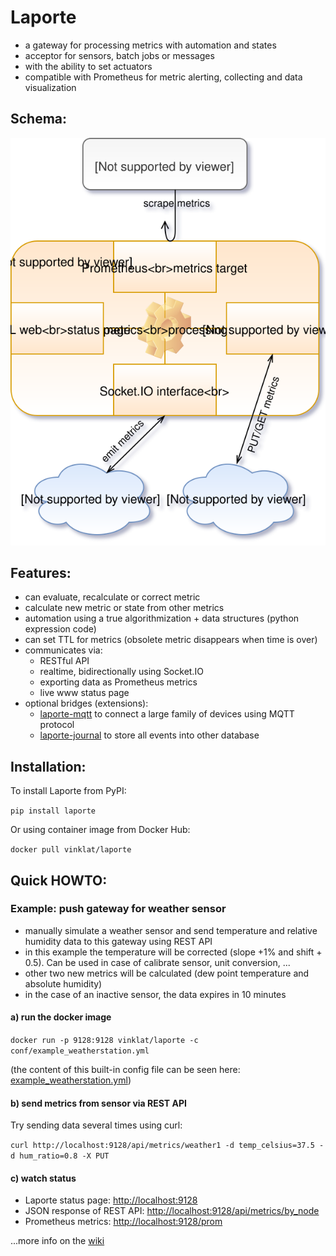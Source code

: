 # Laporte

- a gateway for processing metrics with automation and states
- acceptor for sensors, batch jobs or messages
- with the ability to set actuators
- compatible with Prometheus for metric alerting, collecting and data visualization
 
## Schema:

![laporte schema](doc/laporte_schema.svg)

## Features:

 - can evaluate, recalculate or correct metric
 - calculate new metric or state from other metrics
 - automation using a true algorithmization + data structures (python expression code)
 - can set TTL for metrics (obsolete metric disappears when time is over)
 - communicates via:
    * RESTful API 
    * realtime, bidirectionally using Socket.IO
    * exporting data as Prometheus metrics
    * live www status page
 - optional bridges (extensions):
    * [laporte-mqtt](https://github.com/vinklat/laporte-mqtt) to connect a large family of devices using MQTT protocol
    * [laporte-journal](https://github.com/vinklat/laporte-journal) to store all events into other database

## Installation:
To install Laporte from PyPI:

`pip install laporte`

Or using container image from Docker Hub:

`docker pull vinklat/laporte`


## Quick HOWTO:
### Example: push gateway for weather sensor

 - manually simulate a weather sensor and send temperature and relative humidity data to this gateway using REST API
 - in this example the temperature will be corrected (slope +1% and shift + 0.5). Can be used in case of calibrate sensor, unit conversion, ...
 - other two new metrics will be calculated (dew point temperature and absolute humidity)
 - in the case of an inactive sensor, the data expires in 10 minutes

#### a) run the docker image

`docker run -p 9128:9128 vinklat/laporte -c conf/example_weatherstation.yml`

(the content of this built-in config file can be seen here: [example_weatherstation.yml](conf/example_weatherstation.yml))

#### b) send metrics from sensor via REST API

Try sending data several times using curl:

`curl http://localhost:9128/api/metrics/weather1 -d temp_celsius=37.5 -d hum_ratio=0.8 -X PUT`

#### c) watch status
 - Laporte status page: [http://localhost:9128](http://localhost:9128)
 - JSON response of REST API: [http://localhost:9128/api/metrics/by_node](http://localhost:9128/api/metrics/by_node)
 - Prometheus metrics: [http://localhost:9128/prom](http://localhost:9128/prom)

...more info on the [wiki](https://github.com/vinklat/laporte/wiki)
